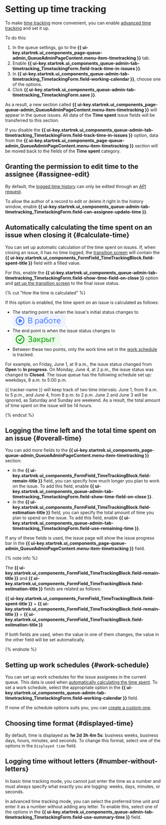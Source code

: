 # Setting up time tracking

To make [time tracking](../user/time-spent.md) more convenient, you can enable [advanced time tracking](../user/time-spent.md#extended-spent-time) and set it up.

To do this:

1. In the queue settings, go to the **{{ ui-key.startrek.ui_components_page-queue-admin_QueueAdminPageContent.menu-item-timetracking }}** tab.
1. Enable **{{ ui-key.startrek.ui_components_queue-admin-tab-timetracking_TimetackingForm.field-track-time-in-issues }}**.
1. In **{{ ui-key.startrek.ui_components_queue-admin-tab-timetracking_TimetackingForm.field-working-calendar }}**, choose one of the options.
1. Click **{{ ui-key.startrek.ui_components_queue-admin-tab-timetracking_TimetackingForm.save }}**.

As a result, a new section called **{{ ui-key.startrek.ui_components_page-queue-admin_QueueAdminPageContent.menu-item-timetracking }}** will appear in the queue issues. All data of the **Time spent** issue fields will be transferred to this section.

If you disable the **{{ ui-key.startrek.ui_components_queue-admin-tab-timetracking_TimetackingForm.field-track-time-in-issues }}** option, data from the **{{ ui-key.startrek.ui_components_page-queue-admin_QueueAdminPageContent.menu-item-timetracking }}** section will be moved back to the fields of the **Time spent** category.

## Granting the permission to edit time to the assignee {#assignee-edit}

By default, the [logged time history](../user/time-spent.md#records-history) can only be edited through an [API request](../concepts/issues/patch-worklog.md).

To allow the author of a record to edit or delete it right in the history window, enable **{{ ui-key.startrek.ui_components_queue-admin-tab-timetracking_TimetackingForm.field-can-assignee-update-time }}**.

## Automatically calculating the time spent on an issue when closing it {#calculate-time}

You can set up automatic calculation of the time spent on issues. If, when closing an issue, it has no time logged, the [transition screen](workflow-action-edit.md) will contain the **{{ ui-key.startrek.ui_components_FormField_TimeTrackingBlock.field-spent-title }}** field with a filled value.

For this, enable the **{{ ui-key.startrek.ui_components_queue-admin-tab-timetracking_TimetackingForm.field-show-time-field-on-close }}** option and [set up the transition screen](workflow-action-edit.md) to the final issue status.

{% cut "How the time is calculated" %}

If this option is enabled, the time spent on an issue is calculated as follows:

* The starting point is when the issue's initial status changes to ![](../../_assets/tracker/changelogs/status-2-in-progress.svg).
* The end point is when the issue status changes to ![](../../_assets/tracker/changelogs/status-4-solved.svg).
* Between these two points, only the work time set in the [work schedule](#work-schedule) is tracked.

For example, on Friday, June 1, at 9 a.m., the issue status changed from **Open** to **In progress**. On Monday, June 4, at 2 p.m., the issue status was changed to **Closed**. The issue queue has the following schedule set up: weekdays, 8 a.m. to 5:00 p.m.

{{ tracker-name }} will keep track of two time intervals: June 1, from 9 a.m. to 5 p.m., and June 4, from 8 p.m. to 2 p.m. June 2 and June 3 will be ignored, as Saturday and Sunday are weekend. As a result, the total amount of time spent on the issue will be 14 hours.

{% endcut %}

## Logging the time left and the total time spent on an issue {#overall-time}

You can add more fields to the **{{ ui-key.startrek.ui_components_page-queue-admin_QueueAdminPageContent.menu-item-timetracking }}** section:

* In the **{{ ui-key.startrek.ui_components_FormField_TimeTrackingBlock.field-remain-title }}** field, you can specify how much longer you plan to work on the issue. To add this field, enable **{{ ui-key.startrek.ui_components_queue-admin-tab-timetracking_TimetackingForm.field-show-time-field-on-close }}**.
* In the **{{ ui-key.startrek.ui_components_FormField_TimeTrackingBlock.field-estimation-title }}** field, you can specify the total amount of time you plan to spend on the issue. To add this field, enable **{{ ui-key.startrek.ui_components_queue-admin-tab-timetracking_TimetackingForm.field-use-remaining-time }}**.

If any of these fields is used, the issue page will show the issue progress bar in the **{{ ui-key.startrek.ui_components_page-queue-admin_QueueAdminPageContent.menu-item-timetracking }}** field.

{% note info %}

The **{{ ui-key.startrek.ui_components_FormField_TimeTrackingBlock.field-remain-title }}** and **{{ ui-key.startrek.ui_components_FormField_TimeTrackingBlock.field-estimation-title }}** fields are related as follows:

**{{ ui-key.startrek.ui_components_FormField_TimeTrackingBlock.field-spent-title }}** + **{{ ui-key.startrek.ui_components_FormField_TimeTrackingBlock.field-remain-title }}** = **{{ ui-key.startrek.ui_components_FormField_TimeTrackingBlock.field-estimation-title }}**

If both fields are used, when the value in one of them changes, the value in the other field will be set automatically.

{% endnote %}

## Setting up work schedules {#work-schedule}
You can set up work schedules for the issue assignees in the current queue. This data is used when [automatically calculating the time spent](#calculate-time). To set a work schedule, select the appropriate option in the **{{ ui-key.startrek.ui_components_queue-admin-tab-timetracking_TimetackingForm.field-working-calendar }}** field.

If none of the schedule options suits you, you can [create a custom one](schedule.md).

## Choosing time format {#displayed-time}

By default, time is displayed as **1w 2d 3h 4m 5s**: business weeks, business days, hours, minutes, and seconds. To change this format, select one of the options in the `Displayed time` field.

## Logging time without letters {#number-without-letters}

In basic time tracking mode, you cannot just enter the time as a number and must always specify what exactly you are logging: weeks, days, minutes, or seconds.

In advanced time tracking mode, you can select the preferred time unit and enter it as a number without adding any letter. To enable this, select one of the options in the **{{ ui-key.startrek.ui_components_queue-admin-tab-timetracking_TimetackingForm.field-use-summary-time }}** field.